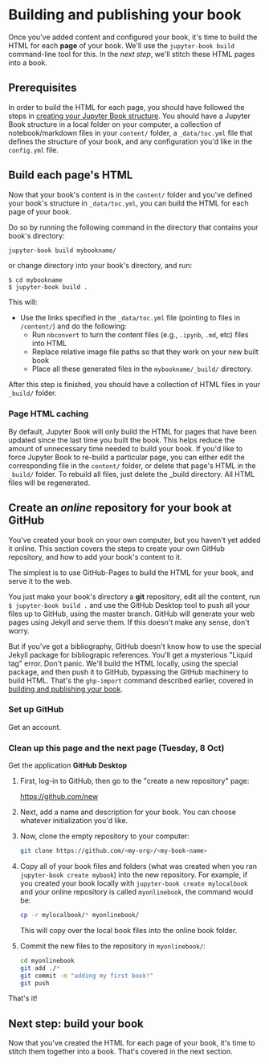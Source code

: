 # Building and publishing your book

Once you've added content and configured your book, it's time to
build the HTML for each **page** of your book. We'll use the
`jupyter-book build` command-line tool for this. In the _next step_,
we'll stitch these HTML pages into a book.

## Prerequisites

In order to build the HTML for each page, you should have followed the steps
in [creating your Jupyter Book structure](02_create.html). You should have
a Jupyter Book structure in a local folder on your computer, a collection
of notebook/markdown files in your `content/` folder, a `_data/toc.yml` file
that defines the structure of your book, and any configuration you'd like
in the `config.yml` file.

## Build each page's HTML

Now that your book's content is in the `content/` folder and you've
defined your book's structure in `_data/toc.yml`, you can build
the HTML for each page of your book.

Do so by running the following command in the directory that contains your book's directory:

```bash
jupyter-book build mybookname/

```
or change directory into your book's directory, and run:

```
$ cd mybookname
$ jupyter-book build .

```

This will:

* Use the links specified in the `_data/toc.yml` file (pointing to files in `/content/`) and
  do the following:
  * Run `nbconvert` to turn the content files (e.g., `.ipynb`, `.md`, etc) files into HTML
  * Replace relative image file paths so that they work on your new built book
  * Place all these generated files in the `mybookname/_build/` directory.

After this step is finished, you should have a collection of HTML files in your
`_build/` folder.

### Page HTML caching

By default, Jupyter Book will only build the HTML for pages that have
been updated since the last time you built the book. This helps reduce the
amount of unnecessary time needed to build your book. If you'd like to
force Jupyter Book to re-build a particular page, you can either edit the
corresponding file in the `content/` folder, or delete that page's HTML
in the `_build/` folder. To rebuild all files, just delete the _build directory. All HTML files will be regenerated.

## Create an *online* repository for your book at GitHub

You've created your book on your own computer, but you haven't yet added it
online. This section covers the steps to create your own GitHub repository,
and how to add your book's content to it.



The simplest is to use GitHub-Pages
to build the HTML for your book, and serve it to the web.

You just make your book's directory a **git** repository, edit all the content, run `$ jupyter-book build .`
and use the GitHub Desktop tool to push all your files up to GitHub, using the master branch.  GitHub will generate your web pages using Jekyll and serve them. If this doesn't make any sense, don't worry.

But if you've got a bibliography, GitHub doesn't know how to use the special Jekyll package for bibliograpic references.  You'll get a mysterious "Liquid tag" error.  Don't panic.  We'll build the HTML locally, using the special package, and then push it to GitHub, bypassing the GitHub machinery to build HTML. That's the `ghp-import` command described earlier, covered in [building and publishing your book](04_publish.html).

### Set up GitHub

Get an account.

### Clean up this page and the next page  (Tuesday, 8 Oct)

Get the application **GitHub Desktop**

1. First, log-in to GitHub, then go to the "create a new repository" page:

   https://github.com/new

2. Next, add a name and description for your book. You can choose whatever
   initialization you'd like.

3. Now, clone the empty repository to your computer:

   ```bash
   git clone https://github.com/<my-org>/<my-book-name>
   ```

4. Copy all of your book files and folders (what was created when you ran `jupyter-book create mybook`)
   into the new repository. For example, if you created your book locally with `jupyter-book create mylocalbook`
   and your online repository is called `myonlinebook`, the command would be:

   ```bash
   cp -r mylocalbook/* myonlinebook/
   ```

   This will copy over the local book files into the online book folder.

5. Commit the new files to the repository in `myonlinebook/`:

   ```bash
   cd myonlinebook
   git add ./*
   git commit -m "adding my first book!"
   git push
   ```

That's it!

## Next step: build your book

Now that you've created the HTML for each page of your book, it's time
to stitch them together into a book. That's covered in the next section.
